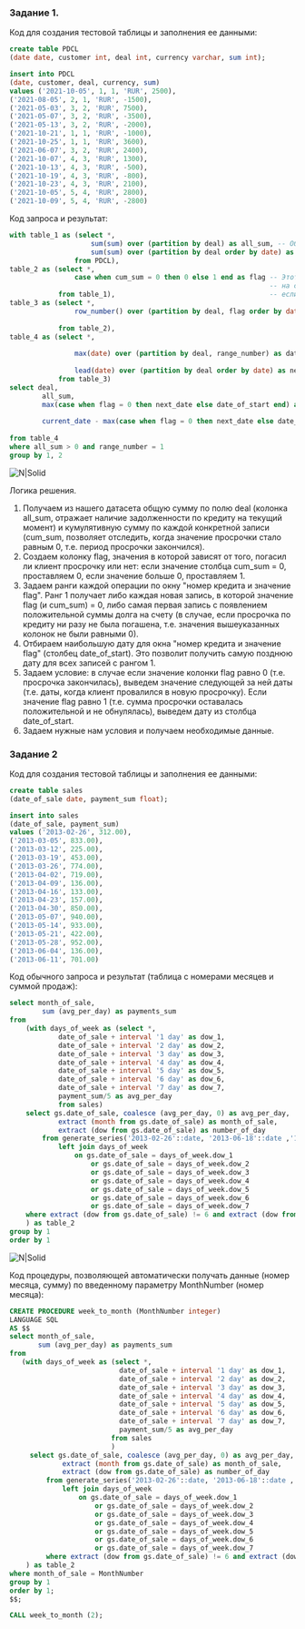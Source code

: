 ﻿
### Задание 1.
Код для создания тестовой таблицы и заполнения ее данными:

``` sql
create table PDCL 
(date date, customer int, deal int, currency varchar, sum int);

insert into PDCL 
(date, customer, deal, currency, sum)
values ('2021-10-05', 1, 1, 'RUR', 2500),
('2021-08-05', 2, 1, 'RUR', -1500),
('2021-05-03', 3, 2, 'RUR', 7500),
('2021-05-07', 3, 2, 'RUR', -3500),
('2021-05-13', 3, 2, 'RUR', -2000),
('2021-10-21', 1, 1, 'RUR', -1000),
('2021-10-25', 1, 1, 'RUR', 3600),
('2021-06-07', 3, 2, 'RUR', 2400),
('2021-10-07', 4, 3, 'RUR', 1300),
('2021-10-13', 4, 3, 'RUR', -500),
('2021-10-19', 4, 3, 'RUR', -800),
('2021-10-23', 4, 3, 'RUR', 2100),
('2021-10-05', 5, 4, 'RUR', 2800),
('2021-10-09', 5, 4, 'RUR', -2800)
```

Код запроса и результат:
``` sql
with table_1 as (select *, 
                    sum(sum) over (partition by deal) as all_sum, -- Общая сумма долга на настоящий момент
                    sum(sum) over (partition by deal order by date) as cum_sum -- Кумулятивный долг, накопившийся на момент текущей операции
                from PDCL),
table_2 as (select *,
                case when cum_sum = 0 then 0 else 1 end as flag -- Этот столбец задает значения 0 и 1 в зависимости от того, какая сумма долга накопилась 
                                                                -- на счету:
            from table_1),                                      -- если 0 - то 0, если больше 0 - то 1
table_3 as (select *,
                row_number() over (partition by deal, flag order by date) as range_number -- Отранжируем наши записи (операции) внутри группы "номер кредита 
                                                                                          -- + значение flag": таким образом, каждая новая запись с 
            from table_2),                                                                -- обнулением счета по данному кредиту (т.е. закрытием просрочки) 
table_4 as (select *,                                                                     -- будет получать ранг 1. Такой же ранг получит самая первая запись 
	                                                                                      -- с появлением положительного числа на счете.
                max(date) over (partition by deal, range_number) as date_of_start, -- Выберем наибольшее значение даты в окне "номер кредита + ранг". 
                                                                                   -- Это позволит получить самую позднюю дату для всех записей с рангом 1.
                lead(date) over (partition by deal order by date) as next_date     -- Подтянем к каждой из имеющихся в таблице дат дату следующей операции.
            from table_3)                                                       
select deal,
        all_sum,
        max(case when flag = 0 then next_date else date_of_start end) as start_of_delay,             -- Зададим условие: в случае если значение колонки flag 
                                                                                                     -- равно 0 (т.е. просрочка закончилась), выведем значение
        current_date - max(case when flag = 0 then next_date else date_of_start end) as cnt_delay_days --следующей за ней даты; если значение равно 1 (т.е. 
                                                                                                       -- сумма просрочки) положительная и не обнулялась,
from table_4                                                                                           -- тогда берем дату, лежащую в столбце date_of_start
where all_sum > 0 and range_number = 1
group by 1, 2


```

![N|Solid](https://i.ibb.co/DK2MpcL/1.jpg)

Логика решения.
1. Получаем из нашего датасета общую сумму по полю deal (колонка all_sum, отражает наличие задолженности по кредиту на текущий момент) и кумулятивную сумму по каждой конкретной записи (cum_sum, позволяет отследить, когда значение просрочки стало равным 0, т.е. период просрочки закончился).
2. Создаем колонку flag, значения в которой зависят от того, погасил ли клиент просрочку или нет: если значение столбца cum_sum = 0, проставляем 0, если значение больше 0, проставляем 1.
3. Задаем ранги каждой операции по окну "номер кредита и значение flag". Ранг 1 получает либо каждая новая запись, в которой значение flag (и cum_sum) = 0, либо самая первая запись с появлением положительной суммы долга на счету (в случае, если просрочка по кредиту ни разу не была погашена, т.е. значения вышеуказанных колонок не были равными 0).
4. Отбираем наибольшую дату для окна "номер кредита и значение flag" (столбец date_of_start). Это позволит получить самую позднюю дату для всех записей с рангом 1.
5. Задаем условие: в случае если значение колонки flag равно 0 (т.е. просрочка закончилась), выведем значение следующей за ней даты (т.е. даты, когда клиент провалился в новую просрочку). Если значение flag равно 1 (т.е. сумма просрочки оставалась положительной и не обнулялась), выведем дату из столбца date_of_start.
6. Задаем нужные нам условия и получаем необходимые данные.


### Задание 2

Код для создания тестовой таблицы и заполнения ее данными:

``` sql
create table sales 
(date_of_sale date, payment_sum float);

insert into sales
(date_of_sale, payment_sum)
values ('2013-02-26', 312.00),
('2013-03-05', 833.00),
('2013-03-12', 225.00),
('2013-03-19', 453.00),
('2013-03-26', 774.00),
('2013-04-02', 719.00),
('2013-04-09', 136.00),
('2013-04-16', 133.00),
('2013-04-23', 157.00),
('2013-04-30', 850.00),
('2013-05-07', 940.00),
('2013-05-14', 933.00),
('2013-05-21', 422.00),
('2013-05-28', 952.00),
('2013-06-04', 136.00),
('2013-06-11', 701.00)

```

Код обычного запроса и результат (таблица с номерами месяцев и суммой продаж):
``` sql
select month_of_sale,
        sum (avg_per_day) as payments_sum
from
    (with days_of_week as (select *, 
            date_of_sale + interval '1 day' as dow_1,
            date_of_sale + interval '2 day' as dow_2,
            date_of_sale + interval '3 day' as dow_3,
            date_of_sale + interval '4 day' as dow_4,
            date_of_sale + interval '5 day' as dow_5,
            date_of_sale + interval '6 day' as dow_6,
            date_of_sale + interval '7 day' as dow_7,
            payment_sum/5 as avg_per_day
            from sales)
    select gs.date_of_sale, coalesce (avg_per_day, 0) as avg_per_day,
            extract (month from gs.date_of_sale) as month_of_sale,
            extract (dow from gs.date_of_sale) as number_of_day
	    from generate_series('2013-02-26'::date, '2013-06-18'::date ,'1 day') as gs(date_of_sale) 
	        left join days_of_week
	            on gs.date_of_sale = days_of_week.dow_1 
	                or gs.date_of_sale = days_of_week.dow_2 
	                or gs.date_of_sale = days_of_week.dow_3 
	                or gs.date_of_sale = days_of_week.dow_4 
	                or gs.date_of_sale = days_of_week.dow_5
	                or gs.date_of_sale = days_of_week.dow_6
	                or gs.date_of_sale = days_of_week.dow_7 
    where extract (dow from gs.date_of_sale) != 6 and extract (dow from gs.date_of_sale) !=0
   	) as table_2
group by 1
order by 1


```
![N|Solid](https://i.ibb.co/25sbtn7/2.jpg)

Код процедуры, позволяющей автоматически получать данные (номер месяца, сумму) по введенному параметру MonthNumber (номер месяца):
 ``` sql
CREATE PROCEDURE week_to_month (MonthNumber integer)
LANGUAGE SQL
AS $$
select month_of_sale,
        sum (avg_per_day) as payments_sum
from
    (with days_of_week as (select *, 
                            date_of_sale + interval '1 day' as dow_1,
                            date_of_sale + interval '2 day' as dow_2,
                            date_of_sale + interval '3 day' as dow_3,
                            date_of_sale + interval '4 day' as dow_4,
                            date_of_sale + interval '5 day' as dow_5,
                            date_of_sale + interval '6 day' as dow_6,
                            date_of_sale + interval '7 day' as dow_7,
                            payment_sum/5 as avg_per_day
                          from sales
                          )
      select gs.date_of_sale, coalesce (avg_per_day, 0) as avg_per_day,
              extract (month from gs.date_of_sale) as month_of_sale,
              extract (dow from gs.date_of_sale) as number_of_day
	      from generate_series('2013-02-26'::date, '2013-06-18'::date ,'1 day') as gs(date_of_sale) 
	          left join days_of_week
	              on gs.date_of_sale = days_of_week.dow_1 
	                  or gs.date_of_sale = days_of_week.dow_2 
	                  or gs.date_of_sale = days_of_week.dow_3 
	                  or gs.date_of_sale = days_of_week.dow_4 
	                  or gs.date_of_sale = days_of_week.dow_5
	                  or gs.date_of_sale = days_of_week.dow_6
	                  or gs.date_of_sale = days_of_week.dow_7 
	      where extract (dow from gs.date_of_sale) != 6 and extract (dow from gs.date_of_sale) !=0
	 ) as table_2
where month_of_sale = MonthNumber
group by 1
order by 1;
$$;

CALL week_to_month (2);

 ```